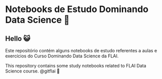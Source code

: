 # Notebooks de Estudo Dominando Data Science 🚀

## Hello 😺

Este repositório contém alguns notebooks de estudo referentes a aulas e exercícios do Curso Dominando Data Science da FLAI.

This repository contains some study notebooks related to FLAI Data Science course.
@gitflai 🚀
